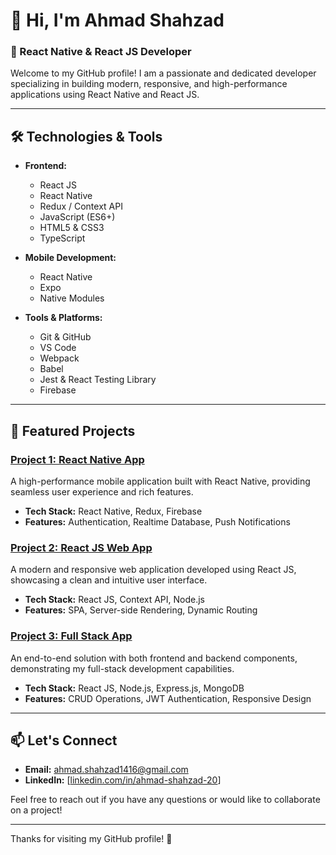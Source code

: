 # 👋 Hi, I'm Ahmad Shahzad

### 🚀 React Native & React JS Developer

Welcome to my GitHub profile! I am a passionate and dedicated developer specializing in building modern, responsive, and high-performance applications using React Native and React JS. 

---

## 🛠️ Technologies & Tools

- **Frontend:** 
  - React JS
  - React Native
  - Redux / Context API
  - JavaScript (ES6+)
  - HTML5 & CSS3
  - TypeScript

- **Mobile Development:**
  - React Native
  - Expo
  - Native Modules

- **Tools & Platforms:**
  - Git & GitHub
  - VS Code
  - Webpack
  - Babel
  - Jest & React Testing Library
  - Firebase

---

## 🌟 Featured Projects

### [Project 1: React Native App](https://github.com/yourusername/react-native-app)
A high-performance mobile application built with React Native, providing seamless user experience and rich features.

- **Tech Stack:** React Native, Redux, Firebase
- **Features:** Authentication, Realtime Database, Push Notifications

### [Project 2: React JS Web App](https://github.com/yourusername/react-js-web-app)
A modern and responsive web application developed using React JS, showcasing a clean and intuitive user interface.

- **Tech Stack:** React JS, Context API, Node.js
- **Features:** SPA, Server-side Rendering, Dynamic Routing

### [Project 3: Full Stack App](https://github.com/yourusername/full-stack-app)
An end-to-end solution with both frontend and backend components, demonstrating my full-stack development capabilities.

- **Tech Stack:** React JS, Node.js, Express.js, MongoDB
- **Features:** CRUD Operations, JWT Authentication, Responsive Design

---

## 📫 Let's Connect

- **Email:** [ahmad.shahzad1416@gmail.com](mailto:ahmad.shahzad1416@gmail.com)
- **LinkedIn:** [[linkedin.com/in/ahmad-shahzad-20](https://www.linkedin.com/in/ahmad-shahzad-20/)]

Feel free to reach out if you have any questions or would like to collaborate on a project!

---
Thanks for visiting my GitHub profile! 🚀
